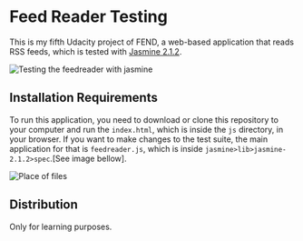 # Feed Reader Testing

This is my fifth Udacity project of FEND, a web-based application that reads RSS feeds, which is tested with [Jasmine 2.1.2](http://jasmine.github.io/).

![Testing the feedreader with jasmine](https://i.imgur.com/p61kJs1.png)

## Installation Requirements

To run this application, you need to download or clone this repository to your computer and run the `index.html`, which is inside the `js` directory, in your browser.
If you want to make changes to the test suite, the main application for that is `feedreader.js`, which is inside `jasmine>lib>jasmine-2.1.2>spec`.[See image bellow].

![Place of files](https://i.imgur.com/mW161L1.png)

## Distribution

Only for learning purposes.
